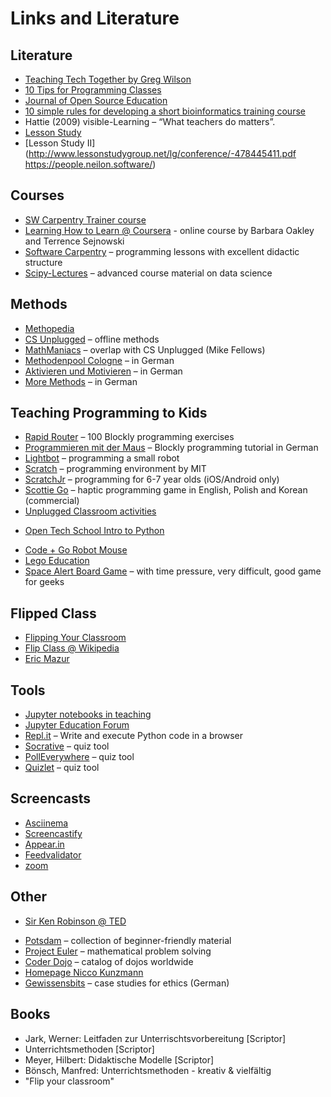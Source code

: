 
# Links and Literature

## Literature

* [Teaching Tech Together by Greg Wilson](http://teachtogether.tech/en/)
* [10 Tips for Programming Classes](https://www.mobomo.com/2011/08/ten-tips-teaching-programming-class/)
* [Journal of Open Source Education](http://jose.theoj.org/)
* [10 simple rules for developing a short bioinformatics training course](https://www.ncbi.nlm.nih.gov/pmc/articles/PMC3203054/)
* Hattie (2009) visible-Learning – “What teachers do matters”.
* [Lesson Study](http://www.americanradioworks.org/segments/a-different-approach-to-teacher-learning-lesson-study/)
* [Lesson Study II](http://www.lessonstudygroup.net/lg/conference/-478445411.pdf
https://people.neilon.software/)

## Courses

* [SW Carpentry Trainer course](https://carpentries.github.io/instructor-training/)
* [Learning How to Learn @ Coursera](https://www.coursera.org/learn/learning-how-to-learn/) - online course by Barbara Oakley and Terrence Sejnowski
* [Software Carpentry](https://software-carpentry.org/lessons/) – programming lessons with excellent didactic structure
* [Scipy-Lectures](http://www.scipy-lectures.org/) – advanced course material on data science


## Methods

* [Methopedia](https://methopedia.eu)
* [CS Unplugged](https://www.CSUnplugged.org) – offline methods
* [MathManiacs](http://mathmaniacs.org/lessons/index.html) – overlap with CS Unplugged (Mike Fellows)
* [Methodenpool Cologne](http://methodenpool.uni-koeln.de/download.html) – in German
* [Aktivieren und Motivieren](https://dbs-lin.ruhr-uni-bochum.de/lehreladen/lehrformate-methoden/aktivieren-und-motivieren/was-tun-wenns-stockt-im-seminar/) – in German
* [More Methods](https://wb-web.de/material/methoden/methoden.html) – in German


## Teaching Programming to Kids

* [Rapid Router](https://www.codeforlife.education/rapidrouter/) – 100 Blockly programming exercises
* [Programmieren mit der Maus](https://programmieren.wdrmaus.de/) – Blockly programming tutorial in German
* [Lightbot](http://lightbot.com/) – programming a small robot
* [Scratch](https://scratch.mit.edu/) – programming environment by MIT
* [ScratchJr](http://scratchjr.org/) – programming for 6-7 year olds (iOS/Android only)
* [Scottie Go](https://scottiego.com) – haptic programming game in English, Polish and Korean (commercial)
* [Unplugged Classroom activities](https://teachinglondoncomputing.org/resources/inspiring-unplugged-classroom-activities/)
- [Open Tech School Intro to Python](http://opentechschool.github.io/python-beginners/)
* [Code + Go Robot Mouse](https://www.learningresources.com/code-gor-robot-mouse-activity-set)
* [Lego Education](https://education.lego.com/de-de)
* [Space Alert Board Game](https://www.boardgamegeek.com/boardgame/38453/space-alert) – with time pressure, very difficult, good game for geeks

## Flipped Class

* [Flipping Your Classroom](http://theactiveclass.com/2011/04/29/flipping-your-classroom/)
* [Flip Class @ Wikipedia](http://en.wikipedia.org/wiki/Flip_teaching)
* [Eric Mazur](http://mazur.harvard.edu/research/detailspage.php?rowid=8)


## Tools

* [Jupyter notebooks in teaching](https://jupyter4edu.github.io/jupyter-edu-book/)
* [Jupyter Education Forum](http://groups.google.com/d/forum/jupyter-education)
* [Repl.it](http://repl.it) – Write and execute Python code in a browser
* [Socrative](https://www.socrative.com/) – quiz tool
* [PollEverywhere](https://www.polleverywhere.com/) – quiz tool
* [Quizlet](https://quizlet.com/) – quiz tool

## Screencasts

* [Asciinema](https://asciinema.org/)
* [Screencastify](https://www.screencastify.com/)
* [Appear.in](https://appear.in/)
* [Feedvalidator](http://feedvalidator.org/)
* [zoom](https://zoom.us/)

## Other

* [Sir Ken Robinson @ TED](https://www.ted.com/talks/ken_robinson_says_schools_kill_creativity)
- [Potsdam](http://material.quelltext.eu/potsdam.html) – collection of beginner-friendly material
- [Project Euler](https://projecteuler.net/) – mathematical problem solving
- [Coder Dojo](https://coderdojo.com) – catalog of dojos worldwide
- [Homepage Nicco Kunzmann](http://niccokunzmann.github.io/)
- [Gewissensbits](gewissensbits.gi.de) – case studies for ethics (German)

## Books

* Jark, Werner: Leitfaden zur Unterrischtsvorbereitung [Scriptor]
* Unterrichtsmethoden [Scriptor]
* Meyer, Hilbert: Didaktische Modelle [Scriptor]
* Bönsch, Manfred: Unterrichtsmethoden - kreativ & vielfältig
* "Flip your classroom"
